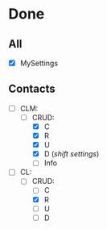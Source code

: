 # Done

## All
- [x] MySettings

## Contacts
- [ ] CLM:
  - [ ] CRUD:
    - [x] C
    - [x] R
    - [x] U
    - [x] D (*shift settings*)
    - [ ] Info
- [ ] CL:
  - [ ] CRUD:
    - [ ] C
    - [x] R
    - [ ] U
    - [ ] D
